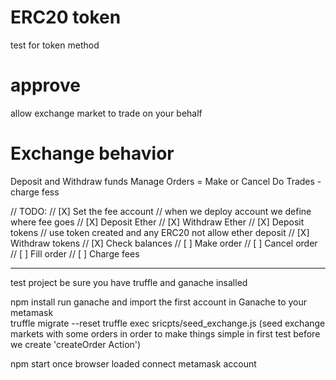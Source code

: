 # ERC20 token 
test for token method 
# approve

allow exchange market to trade on your behalf
# Exchange behavior

Deposit and Withdraw funds
Manage Orders = Make or Cancel
Do Trades - charge fess

// TODO:
// [X] Set the fee account // when we deploy account we define where fee goes
// [X] Deposit Ether
// [X] Withdraw Ether
// [X] Deposit tokens // use token created and any ERC20 not allow ether deposit
// [X] Withdraw tokens
// [X] Check balances
// [ ] Make order
// [ ] Cancel order
// [ ] Fill order
// [ ] Charge fees


-------

test project
be sure you have truffle and ganache insalled 


npm install 
run ganache and import the first account in Ganache to your metamask  
truffle migrate --reset 
truffle exec sricpts/seed_exchange.js
(seed exchange markets with some orders in order to make things simple in first test before we create 'createOrder Action')

npm start 
once browser loaded connect metamask account